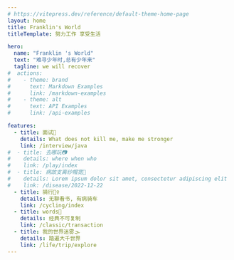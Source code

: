 ```yaml
---
# https://vitepress.dev/reference/default-theme-home-page
layout: home
title: Franklin's World
titleTemplate: 努力工作 享受生活

hero:
  name: "Franklin 's World"
  text: "难寻少年时,总有少年来"
  tagline: we will recover
#  actions:
#    - theme: brand
#      text: Markdown Examples
#      link: /markdown-examples
#    - theme: alt
#      text: API Examples
#      link: /api-examples

features:
  - title: 面试📔
    details: What does not kill me, make me stronger
    link: /interview/java
#  - title: 去哪玩📷
#    details: where when who
#    link: /play/index
#  - title: 病故支离纱帽宽🤕
#    details: Lorem ipsum dolor sit amet, consectetur adipiscing elit
#    link: /disease/2022-12-22
  - title: 骑行🚴‍♀️
    details: 无聊看书, 有病骑车
    link: /cycling/index
  - title: words🧐
    details: 经典不可复制
    link: /classic/transaction
  - title: 我的世界迷雾🌫️
    details: 踏遍大千世界
    link: /life/trip/explore
---
```


